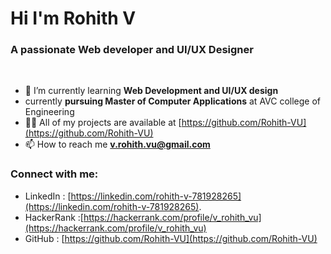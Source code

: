 <h1 > Hi I'm Rohith V</h1>
<h3>A passionate Web developer and UI/UX Designer</h3>
<br>

- 🌱 I’m currently learning **Web Development and UI/UX design**
-  currently **pursuing Master of Computer Applications** at AVC college of Engineering 
- 👨‍💻 All of my projects are available at [https://github.com/Rohith-VU](https://github.com/Rohith-VU)
- 📫 How to reach me **v.rohith.vu@gmail.com**

<h3 align="left">Connect with me:</h3>

- LinkedIn : [https://linkedin.com/rohith-v-781928265](https://linkedin.com/rohith-v-781928265).
- HackerRank :[https://hackerrank.com/profile/v_rohith_vu](https://hackerrank.com/profile/v_rohith_vu)
- GitHub :  [https://github.com/Rohith-VU](https://github.com/Rohith-VU)

